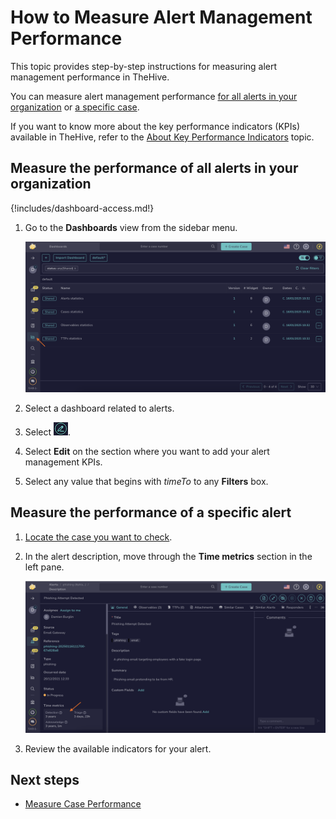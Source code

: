 # How to Measure Alert Management Performance

This topic provides step-by-step instructions for measuring alert management performance in TheHive.

You can measure alert management performance [for all alerts in your organization](#measure-the-performance-of-all-alerts-in-your-organization) or [a specific case](#measure-the-performance-of-a-specific-alert).

If you want to know more about the key performance indicators (KPIs) available in TheHive, refer to the [About Key Performance Indicators](about-key-performance-indicators.md) topic.

## Measure the performance of all alerts in your organization

{!includes/dashboard-access.md!}

1. Go to the **Dashboards** view from the sidebar menu.

    ![Measure case management performance](../../images/user-guides/measure-case-management-performance.png)

2. Select a dashboard related to alerts.

3. Select ![Edit dashboards](../../images/user-guides/edit-dashboards.png).

4. Select **Edit** on the section where you want to add your alert management KPIs.

5. Select any value that begins with *timeTo* to any **Filters** box.

## Measure the performance of a specific alert

1. [Locate the case you want to check](../analyst-corner/cases/search-for-cases/find-a-case.md).

2. In the alert description, move through the **Time metrics** section in the left pane.

    ![Alert description metrics](../../images/user-guides/alert-description-metrics.png)

3. Review the available indicators for your alert.

## Next steps

* [Measure Case Performance](measure-case-management-performance.md)